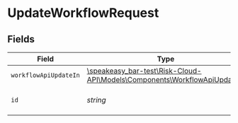 # UpdateWorkflowRequest


## Fields

| Field                                                                                                                  | Type                                                                                                                   | Required                                                                                                               | Description                                                                                                            |
| ---------------------------------------------------------------------------------------------------------------------- | ---------------------------------------------------------------------------------------------------------------------- | ---------------------------------------------------------------------------------------------------------------------- | ---------------------------------------------------------------------------------------------------------------------- |
| `workflowApiUpdateIn`                                                                                                  | [\speakeasy_bar-test\Risk-Cloud-API\Models\Components\WorkflowApiUpdateIn](../../models/shared/WorkflowApiUpdateIn.md) | :heavy_check_mark:                                                                                                     | N/A                                                                                                                    |
| `id`                                                                                                                   | *string*                                                                                                               | :heavy_check_mark:                                                                                                     | The unique ID of the workflow                                                                                          |